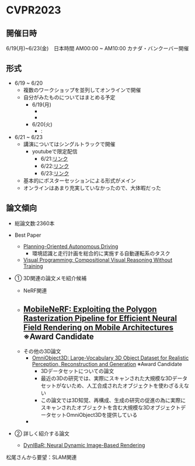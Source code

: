# CVPR2023
## 開催日時
6/19(月)~6/23(金)　日本時間 AM00:00 ~ AM10:00
カナダ・バンクーバー開催

## 形式
- 6/19 ~ 6/20
  - 複数のワークショップを並列してオンラインで開催
  - 自分がみたものについてはまとめる予定
    - 6/19(月)
      - []()
      - 
    - 6/20(火)
      - :[]()
- 6/21 ~ 6/23
  - 講演についてはシングルトラックで開催
    - youtubeで限定配信
      - 6/21:[リンク](https://www.youtube.com/watch?v=sO-dZk714ys&list=PL_bDvITUYucDYV0Ejk4uCTyFq613-uahd&index=3)
      - 6/22:[リンク](youtube.com/watch?v=Q4fKKaT7xX0&list=PL_bDvITUYucDYV0Ejk4uCTyFq613-uahd&index=3)
      - 6/23:[リンク](https://www.youtube.com/watch?v=dJkSJhxioeY&list=PL_bDvITUYucDYV0Ejk4uCTyFq613-uahd&index=4)
  - 基本的にポスターセッションによる形式がメイン
  - オンラインはあまり充実していなかったので、大体暇だった

## 論文傾向
- 総論文数:2360本
- Best Paper
  - [Planning-Oriented Autonomous Driving](https://cvpr2023.thecvf.com/virtual/2023/poster/22922)
      - 環境認識と走行計画を総合的に実施する自動運転系のタスク
  - [Visual Programming: Compositional Visual Reasoning Without Training](https://cvpr2023.thecvf.com/virtual/2023/poster/22652)
- ① 3D関連の論文メモ紹介候補
  - NeRF関連
  - [MobileNeRF: Exploiting the Polygon Rasterization Pipeline for Efficient Neural Field Rendering on Mobile Architectures](https://cvpr2023.thecvf.com/virtual/2023/poster/22803) ※Award Candidate
    - 
  - その他の3D論文
    - [OmniObject3D: Large-Vocabulary 3D Object Dataset for Realistic Perception, Reconstruction and Generation](https://cvpr2023.thecvf.com/virtual/2023/poster/22700) ※Award Candidate
      - 3Dデータセットについての論文
      - 最近の3Dの研究では、実際にスキャンされた大規模な3Dデータセットがないため、人工合成されたオブジェクトを使わざるえない
      - この論文では3D知覚、再構成、生成の研究の促進の為に実際にスキャンされたオブジェクトを含む大規模な3DオブジェクトデータセットOmniObject3Dを提供している
    - 

- ② 詳しく紹介する論文
  - [DynIBaR: Neural Dynamic Image-Based Rendering](https://cvpr2023.thecvf.com/virtual/2023/poster/22802)

松尾さんから要望：SLAM関連